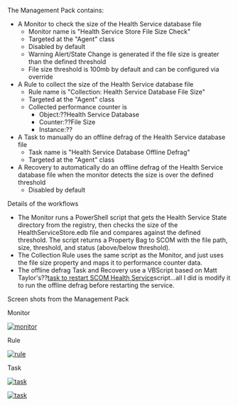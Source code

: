 The Management Pack contains:

-   A Monitor to check the size of the Health Service database file
    -   Monitor name is "Health Service Store File Size Check"
    -   Targeted at the "Agent" class
    -   Disabled by default
    -   Warning Alert/State Change is generated if the file size is greater than the defined threshold
    -   File size threshold is 100mb by default and can be configured via override
-   A Rule to collect the size of the Health Service database file
    -   Rule name is "Collection: Health Service Database File Size"
    -   Targeted at the "Agent" class
    -   Collected performance counter is
        -   Object:??Health Service Database
        -   Counter:??File Size
        -   Instance:??<Path to health service store file>
-   A Task to manually do an offline defrag of the Health Service database file
    -   Task name is "Health Service Database Offline Defrag"
    -   Targeted at the "Agent" class
-   A Recovery to automatically do an offline defrag of the Health Service database file when the monitor detects the size is over the defined threshold
    -   Disabled by default

Details of the workflows

-   The Monitor runs a PowerShell script that gets the Health Service State directory from the registry, then checks the size of the HealthServiceStore.edb file and compares against the defined threshold. The script returns a Property Bag to SCOM with the file path, size, threshold, and status (above/below threshold).
-   The Collection Rule uses the same script as the Monitor, and just uses the file size property and maps it to performance counter data.
-   The offline defrag Task and Recovery use a VBScript based on Matt Taylor's??[task to restart SCOM Health Service](https://blogs.technet.microsoft.com/b/scom_atlas/archive/2015/05/21/task-to-restart-scom-health-service.aspx)script...all I did is modify it to run the offline defrag before restarting the service.

Screen shots from the Management Pack

Monitor

[![monitor](https://msdnshared.blob.core.windows.net/media/TNBlogsFS/prod.evol.blogs.technet.com/CommunityServer.Blogs.Components.WeblogFiles/00/00/00/66/99/metablogapi/monitor_thumb_52240F30.png "monitor")](https://msdnshared.blob.core.windows.net/media/TNBlogsFS/prod.evol.blogs.technet.com/CommunityServer.Blogs.Components.WeblogFiles/00/00/00/66/99/metablogapi/monitor_257633F5.png)

Rule

[![rule](https://msdnshared.blob.core.windows.net/media/TNBlogsFS/prod.evol.blogs.technet.com/CommunityServer.Blogs.Components.WeblogFiles/00/00/00/66/99/metablogapi/rule_thumb_495BB8F7.png "rule")](https://msdnshared.blob.core.windows.net/media/TNBlogsFS/prod.evol.blogs.technet.com/CommunityServer.Blogs.Components.WeblogFiles/00/00/00/66/99/metablogapi/rule_6AB63D31.png)

Task

[![task](https://msdnshared.blob.core.windows.net/media/TNBlogsFS/prod.evol.blogs.technet.com/CommunityServer.Blogs.Components.WeblogFiles/00/00/00/66/99/metablogapi/task_thumb_21DC78D3.png "task")](https://msdnshared.blob.core.windows.net/media/TNBlogsFS/prod.evol.blogs.technet.com/CommunityServer.Blogs.Components.WeblogFiles/00/00/00/66/99/metablogapi/task_11A8FEC7.png)

[![task](https://msdnshared.blob.core.windows.net/media/TNBlogsFS/prod.evol.blogs.technet.com/CommunityServer.Blogs.Components.WeblogFiles/00/00/00/66/99/metablogapi/task_thumb_6B26CFE1.png "task")](https://msdnshared.blob.core.windows.net/media/TNBlogsFS/prod.evol.blogs.technet.com/CommunityServer.Blogs.Components.WeblogFiles/00/00/00/66/99/metablogapi/task_209D0156.png)
